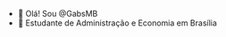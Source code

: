 - 👋 Olá! Sou @GabsMB
- 👀 Estudante de Administração e Economia em Brasília

<!---
GabsMB/GabsMB is a ✨ special ✨ repository because its `README.md` (this file) appears on your GitHub profile.
You can click the Preview link to take a look at your changes.
--->
